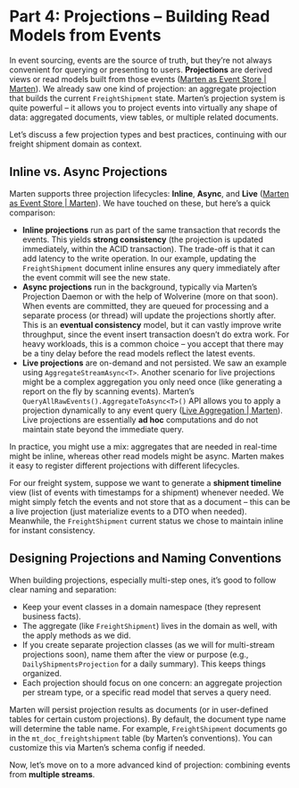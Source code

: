 # Part 4: Projections – Building Read Models from Events

In event sourcing, events are the source of truth, but they’re not always convenient for querying or presenting to users. **Projections** are derived views or read models built from those events ([Marten as Event Store | Marten](https://martendb.io/events/#:~:text=Marten%27s%20Event%20Store%20functionality%20is,its%20rich%20support%20for%20projections)). We already saw one kind of projection: an aggregate projection that builds the current `FreightShipment` state. Marten’s projection system is quite powerful – it allows you to project events into virtually any shape of data: aggregated documents, view tables, or multiple related documents.

Let’s discuss a few projection types and best practices, continuing with our freight shipment domain as context.

## Inline vs. Async Projections

Marten supports three projection lifecycles: **Inline**, **Async**, and **Live** ([Marten as Event Store | Marten](https://martendb.io/events/#:~:text=%2A%20Inline%20Projections%20,without%20persisting%20the%20created%20view)). We have touched on these, but here’s a quick comparison:

- **Inline projections** run as part of the same transaction that records the events. This yields **strong consistency** (the projection is updated immediately, within the ACID transaction). The trade-off is that it can add latency to the write operation. In our example, updating the `FreightShipment` document inline ensures any query immediately after the event commit will see the new state.
- **Async projections** run in the background, typically via Marten’s Projection Daemon or with the help of Wolverine (more on that soon). When events are committed, they are queued for processing and a separate process (or thread) will update the projections shortly after. This is an **eventual consistency** model, but it can vastly improve write throughput, since the event insert transaction doesn’t do extra work. For heavy workloads, this is a common choice – you accept that there may be a tiny delay before the read models reflect the latest events.
- **Live projections** are on-demand and not persisted. We saw an example using `AggregateStreamAsync<T>`. Another scenario for live projections might be a complex aggregation you only need once (like generating a report on the fly by scanning events). Marten’s `QueryAllRawEvents().AggregateToAsync<T>()` API allows you to apply a projection dynamically to any event query ([Live Aggregation | Marten](https://martendb.io/events/projections/live-aggregates#:~:text=cs)). Live projections are essentially **ad hoc** computations and do not maintain state beyond the immediate query.

In practice, you might use a mix: aggregates that are needed in real-time might be inline, whereas other read models might be async. Marten makes it easy to register different projections with different lifecycles.

For our freight system, suppose we want to generate a **shipment timeline** view (list of events with timestamps for a shipment) whenever needed. We might simply fetch the events and not store that as a document – this can be a live projection (just materialize events to a DTO when needed). Meanwhile, the `FreightShipment` current status we chose to maintain inline for instant consistency.

## Designing Projections and Naming Conventions

When building projections, especially multi-step ones, it’s good to follow clear naming and separation:
- Keep your event classes in a domain namespace (they represent business facts).
- The aggregate (like `FreightShipment`) lives in the domain as well, with the apply methods as we did.
- If you create separate projection classes (as we will for multi-stream projections soon), name them after the view or purpose (e.g., `DailyShipmentsProjection` for a daily summary). This keeps things organized.
- Each projection should focus on one concern: an aggregate projection per stream type, or a specific read model that serves a query need.

Marten will persist projection results as documents (or in user-defined tables for certain custom projections). By default, the document type name will determine the table name. For example, `FreightShipment` documents go in the `mt_doc_freightshipment` table (by Marten’s conventions). You can customize this via Marten’s schema config if needed.

Now, let’s move on to a more advanced kind of projection: combining events from **multiple streams**.